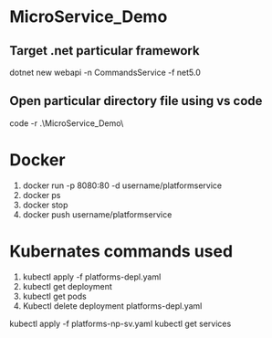 # MicroService_Demo

## Target .net  particular framework 
dotnet new webapi -n CommandsService -f net5.0
## Open particular directory file using vs code

code -r .\MicroService_Demo\

# Docker

1. docker run -p 8080:80 -d username/platformservice
2. docker ps
3. docker stop <containerid>
4. docker push username/platformservice

# Kubernates commands used

1. kubectl apply -f platforms-depl.yaml
2. kubectl get deployment
3. kubectl get pods
4. Kubectl delete deployment platforms-depl.yaml

<!-- node port to access the kubernates  container-->

kubectl apply -f platforms-np-sv.yaml
kubectl get services
